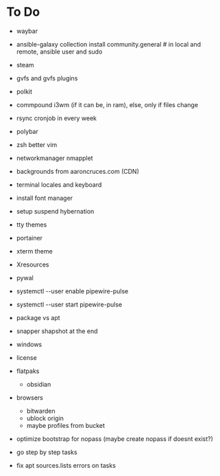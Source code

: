 # To Do
- waybar
- ansible-galaxy collection install community.general # in local and remote, ansible user and sudo
- steam
- gvfs and gvfs plugins
- polkit
- commpound i3wm (if it can be, in ram), else, only if files change
- rsync cronjob in every week
- polybar
- zsh better vim 
- networkmanager nmapplet
- backgrounds from aaroncruces.com (CDN)
- terminal locales and keyboard
- install font manager
- setup suspend hybernation
- tty themes
- portainer
- xterm theme 
- Xresources
- pywal
- systemctl --user enable pipewire-pulse
- systemctl --user start pipewire-pulse
- package vs apt
- snapper shapshot at the end
- windows
- license
- flatpaks
    - obsidian
- browsers
    - bitwarden
    - ublock origin
    - maybe profiles from bucket

- optimize bootstrap for  nopass (maybe create nopass if doesnt exist?)
- go step by step tasks
- fix apt sources.lists errors on tasks
